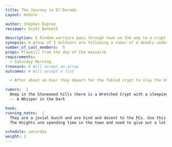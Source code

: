 ```yaml
---
title: The Journey to El’Dorado
Layout: module

author: Stephen Dupree
reviewer: Scott Bennett

description: 5 Kindom warriors pass through town on the way to a crypt that they heard about. While they are town, they tell tales of the surrounding countryside before venturing into the crypt.
synopsis: A group of 5 Soldiers are following a rumor of a deadly undead crypt. They explain that they are hunting some high powered undead in the region but tell the PCs that they are well suited for this danger. They do not want any PCs to come with them, they are confident they can handle any issues that arise. They also refuse to stay to deal with the “Orc Situation” having undead to deal with which serve a far greater threat to the kingdom than some measly Orcs. 
number_of_cast_members:  5 
props: Playbill from the day of the massacre 
requirements: 
  - Saturday Morning 
treasure: # Will accept an array
outcomes: # Will accept a list

  - After about an hour they depart for the fabled crypt to slay the Undead.

rumors:  | 
  Deep in the Stonewood hills there is a Wretched Crypt with a sleeping undead. This undead is dangerous but not if you take the proper precautions. His weakness is simply the primary color, yellow. If you prominently wear this into his crypt and do not bring any perishable food, you will not wake him, and while he slumbers, he will fall quickly to your blade.
  -- A Whisper in the Dark

hook: 
running_notes:  |
  They are a jovial bunch and are kind and decent to the PCs. Use this as a chance for NPC’s to take a break from fighting and get some food, and socialize. 
  The Knights are spending time in the town and need to give out a lot of lore about the setting. This is a chance to really describe the area beyond the town. 

schedule: saturday
weight: 1
---
```


